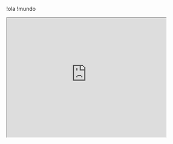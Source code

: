 !ola
!mundo

 <iframe width="420" height="315"
src="https://www.youtube.com/watch?v=mWDbmOzcJ2o">
</iframe> 

